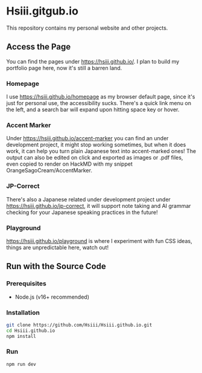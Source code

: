 # Hsiii.gitgub.io
This repository contains my personal website and other projects.

## Access the Page
You can find the pages under https://hsiii.github.io/.
I plan to build my portfolio page here, now it's still a barren land.

### Homepage
I use https://hsiii.github.io/homepage as my browser default page, since it's just for personal use, the accessibility sucks.
There's a quick link menu on the left, and a search bar will expand upon hitting space key or hover.

### Accent Marker
Under https://hsiii.github.io/accent-marker you can find an under development project, it might stop working sometimes, but when it does work, it can help you turn plain Japanese text into accent-marked ones!
The output can also be edited on click and exported as images or .pdf files, even copied to render on HackMD with my snippet OrangeSagoCream/AccentMarker.

### JP-Correct
There's also a Japanese related under development project under https://hsiii.github.io/jp-correct, it will support note taking and AI grammar checking for your Japanese speaking practices in the future!

### Playground
https://hsiii.github.io/playground is where I experiment with fun CSS ideas, things are unpredictable here, watch out!

## Run with the Source Code

### Prerequisites
- Node.js (v16+ recommended)

### Installation
```bash
git clone https://github.com/Hsiii/Hsiii.github.io.git
cd Hsiii.github.io
npm install
```

### Run
```bash
npm run dev
```